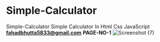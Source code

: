 # Simple-Calculator
Simple-Calculator
Simple Calculator In Html Css JavaScript
**fahadbhutta5833@gmail.com**
**PAGE-NO-1**
![Screenshot (7)](https://github.com/Fahad584/Simple-Calculator/assets/107251127/0cb306b6-7be9-4b08-8dc8-aa7ceb3f692f)
